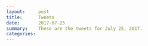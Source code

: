 ```yaml
---
layout:     post
title:      Tweets
date:       2017-07-25
summary:    These are the tweets for July 25, 2017.
categories:
---
```


